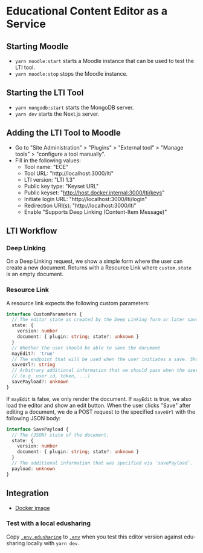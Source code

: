 # Educational Content Editor as a Service

## Starting Moodle

- `yarn moodle:start` starts a Moodle instance that can be used to test the LTI tool.
- `yarn moodle:stop` stops the Moodle instance.

## Starting the LTI Tool

- `yarn mongodb:start` starts the MongoDB server.
- `yarn dev` starts the Next.js server.

## Adding the LTI Tool to Moodle

- Go to "Site Administration" > "Plugins" > "External tool" > "Manage tools" > "configure a tool manually".
- Fill in the following values:
  - Tool name: "ECE"
  - Tool URL: "http://localhost:3000/lti"
  - LTI version: "LTI 1.3"
  - Public key type: "Keyset URL"
  - Public keyset: "http://host.docker.internal:3000/lti/keys"
  - Initiate login URL: "http://localhost:3000/lti/login"
  - Redirection URI(s): "http://localhost:3000/lti"
  - Enable "Supports Deep Linking (Content-Item Message)"

## LTI Workflow

### Deep Linking

On a Deep Linking request, we show a simple form where the user can create a new document. Returns with a Resource Link
where `custom.state` is an empty document.

### Resource Link

A resource link expects the following custom parameters:

```ts
interface CustomParameters {
  // The editor state as created by the Deep Linking form or later save requests.
  state: {
    version: number
    document: { plugin: string; state?: unknown }
  }
  // Whether the user should be able to save the document
  mayEdit?: 'true'
  // The endpoint that will be used when the user initiates a save. Should be set when mayEdit is true.
  saveUrl?: string
  // Arbitrary additional information that we should pass when the user iniates a save.
  // (e.g. user id, token, ...)
  savePayload?: unknown
}
```

If `mayEdit` is false, we only render the document. If `mayEdit` is true, we also load the editor and show an edit button.
When the user clicks "Save" after editing a document, we do a POST request to the specified `saveUrl` with the following JSON body:

```ts
interface SavePayload {
  // The (JSON) state of the document.
  state: {
    version: number
    document: { plugin: string; state?: unknown }
  }
  // The additional information that was specified via `savePayload`.
  payload: unknown
}
```

## Integration

- [Docker image](https://github.com/serlo/ece-as-a-service/pkgs/container/ece-as-a-service)

### Test with a local edusharing

Copy [`.env.edusharing`](./.env.edusharing) to [`.env`](./.env) when you test this editor version against edu-sharing locally with `yarn dev`.

